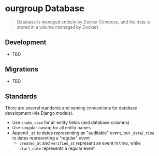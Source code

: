 # ourgroup Database

> Database is managed entirely by Docker Compose, and the data is stored in a volume (managed by Docker).

## Development

- TBD

## Migrations

- TBD

## Standards

There are several standards and naming conventions for database development (via Django models).

- Use `snake_case` for all entity fields (and database columns)
- Use singular casing for all entity names
- Append `_at` to dates representing an "auditable" event, but `_date`/`_time` to dates representing a "regular" event
  - `created_at` and `verified_at` represent an event in time, while `start_date` represents a regular event
